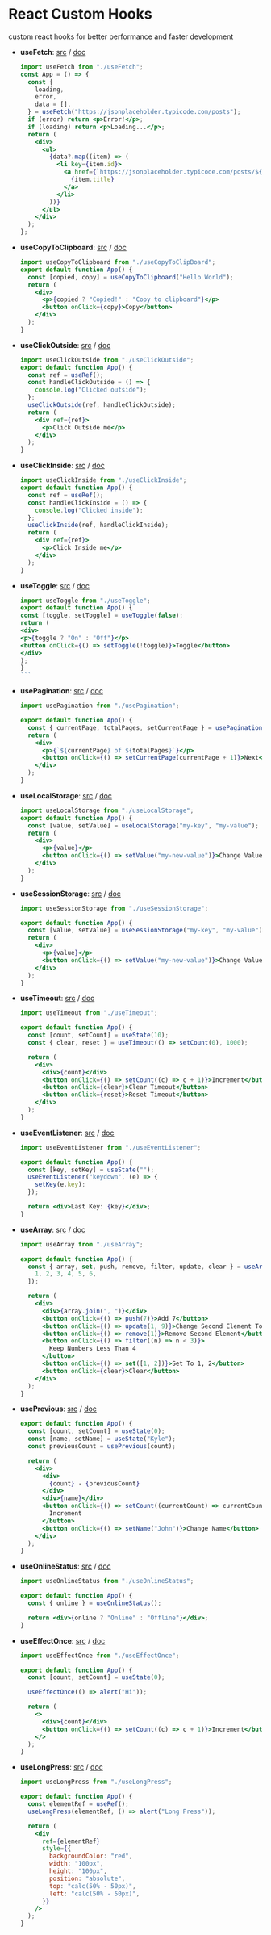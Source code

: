 # React Custom Hooks

custom react hooks for better performance and faster development

- **useFetch**:
  [src](https://github.com/oreste-abizera/react-custom-hooks/blob/main/src/hooks/useFetch/useFetch.jsx)
  /
  [doc](https://github.com/oreste-abizera/react-custom-hooks/blob/main/docs/useFetch.md)

  ```jsx
  import useFetch from "./useFetch";
  const App = () => {
    const {
      loading,
      error,
      data = [],
    } = useFetch("https://jsonplaceholder.typicode.com/posts");
    if (error) return <p>Error!</p>;
    if (loading) return <p>Loading...</p>;
    return (
      <div>
        <ul>
          {data?.map((item) => (
            <li key={item.id}>
              <a href={`https://jsonplaceholder.typicode.com/posts/${item.id}`}>
                {item.title}
              </a>
            </li>
          ))}
        </ul>
      </div>
    );
  };
  ```

- **useCopyToClipboard**:
  [src](https://github.com/oreste-abizera/react-custom-hooks/blob/main/src/hooks/useCopyToClipboard/useCopyToClipboard.jsx) / [doc](https://github.com/oreste-abizera/react-custom-hooks/blob/main/docs/useCopyToClipboard.md)

  ```jsx
  import useCopyToClipboard from "./useCopyToClipBoard";
  export default function App() {
    const [copied, copy] = useCopyToClipboard("Hello World");
    return (
      <div>
        <p>{copied ? "Copied!" : "Copy to clipboard"}</p>
        <button onClick={copy}>Copy</button>
      </div>
    );
  }
  ```

- **useClickOutside**:
  [src](https://github.com/oreste-abizera/react-custom-hooks/blob/main/src/hooks/useClickOutside/useClickOutside.jsx) / [doc](https://github.com/oreste-abizera/react-custom-hooks/blob/main/docs/useClickOutside.md)

  ```jsx
  import useClickOutside from "./useClickOutside";
  export default function App() {
    const ref = useRef();
    const handleClickOutside = () => {
      console.log("Clicked outside");
    };
    useClickOutside(ref, handleClickOutside);
    return (
      <div ref={ref}>
        <p>Click Outside me</p>
      </div>
    );
  }
  ```

- **useClickInside**:
  [src](https://github.com/oreste-abizera/react-custom-hooks/blob/main/src/hooks/useClickInside/useClickInside.jsx) / [doc](https://github.com/oreste-abizera/react-custom-hooks/blob/main/docs/useClickInside.md)

  ```jsx
  import useClickInside from "./useClickInside";
  export default function App() {
    const ref = useRef();
    const handleClickInside = () => {
      console.log("Clicked inside");
    };
    useClickInside(ref, handleClickInside);
    return (
      <div ref={ref}>
        <p>Click Inside me</p>
      </div>
    );
  }
  ```

- **useToggle**:
  [src](https://github.com/oreste-abizera/react-custom-hooks/blob/main/src/hooks/useToggle/useToggle.jsx) / [doc](https://github.com/oreste-abizera/react-custom-hooks/blob/main/docs/useToggle.md)

  ````jsx
  import useToggle from "./useToggle";
  export default function App() {
  const [toggle, setToggle] = useToggle(false);
  return (
  <div>
  <p>{toggle ? "On" : "Off"}</p>
  <button onClick={() => setToggle(!toggle)}>Toggle</button>
  </div>
  );
  }
  ```

  ````

- **usePagination**:
  [src](https://github.com/oreste-abizera/react-custom-hooks/blob/main/src/hooks/usePagination/usePagination.jsx) / [doc](https://github.com/oreste-abizera/react-custom-hooks/blob/main/docs/usePagination.md)

  ```jsx
  import usePagination from "./usePagination";

  export default function App() {
    const { currentPage, totalPages, setCurrentPage } = usePagination(1, 10);
    return (
      <div>
        <p>{`${currentPage} of ${totalPages}`}</p>
        <button onClick={() => setCurrentPage(currentPage + 1)}>Next</button>
      </div>
    );
  }
  ```

- **useLocalStorage**:
  [src](https://github.com/oreste-abizera/react-custom-hooks/blob/main/src/hooks/useLocalStorage/useLocalStorage.jsx) / [doc](https://github.com/oreste-abizera/react-custom-hooks/blob/main/docs/useLocalStorage.md)

  ```jsx
  import useLocalStorage from "./useLocalStorage";
  export default function App() {
    const [value, setValue] = useLocalStorage("my-key", "my-value");
    return (
      <div>
        <p>{value}</p>
        <button onClick={() => setValue("my-new-value")}>Change Value</button>
      </div>
    );
  }
  ```

- **useSessionStorage**:
  [src](https://github.com/oreste-abizera/react-custom-hooks/blob/main/src/hooks/useSessionStorage/useSessionStorage.jsx) / [doc](https://github.com/oreste-abizera/react-custom-hooks/blob/main/docs/useSessionStorage.md)

  ```jsx
  import useSessionStorage from "./useSessionStorage";

  export default function App() {
    const [value, setValue] = useSessionStorage("my-key", "my-value");
    return (
      <div>
        <p>{value}</p>
        <button onClick={() => setValue("my-new-value")}>Change Value</button>
      </div>
    );
  }
  ```

- **useTimeout**:
  [src](https://github.com/oreste-abizera/react-custom-hooks/blob/main/src/hooks/useTimeout/useTimeout.jsx) / [doc](https://github.com/oreste-abizera/react-custom-hooks/blob/main/docs/useTimeout.md)

  ```jsx
  import useTimeout from "./useTimeout";

  export default function App() {
    const [count, setCount] = useState(10);
    const { clear, reset } = useTimeout(() => setCount(0), 1000);

    return (
      <div>
        <div>{count}</div>
        <button onClick={() => setCount((c) => c + 1)}>Increment</button>
        <button onClick={clear}>Clear Timeout</button>
        <button onClick={reset}>Reset Timeout</button>
      </div>
    );
  }
  ```

- **useEventListener**:
  [src](https://github.com/oreste-abizera/react-custom-hooks/blob/main/src/hooks/useEventListener/useEventListener.jsx) / [doc](https://github.com/oreste-abizera/react-custom-hooks/blob/main/docs/useEventListener.md)

  ```jsx
  import useEventListener from "./useEventListener";

  export default function App() {
    const [key, setKey] = useState("");
    useEventListener("keydown", (e) => {
      setKey(e.key);
    });

    return <div>Last Key: {key}</div>;
  }
  ```

- **useArray**:
  [src](https://github.com/oreste-abizera/react-custom-hooks/blob/main/src/hooks/useArray/useArray.jsx) / [doc](https://github.com/oreste-abizera/react-custom-hooks/blob/main/docs/useArray.md)

  ```jsx
  import useArray from "./useArray";

  export default function App() {
    const { array, set, push, remove, filter, update, clear } = useArray([
      1, 2, 3, 4, 5, 6,
    ]);

    return (
      <div>
        <div>{array.join(", ")}</div>
        <button onClick={() => push(7)}>Add 7</button>
        <button onClick={() => update(1, 9)}>Change Second Element To 9</button>
        <button onClick={() => remove(1)}>Remove Second Element</button>
        <button onClick={() => filter((n) => n < 3)}>
          Keep Numbers Less Than 4
        </button>
        <button onClick={() => set([1, 2])}>Set To 1, 2</button>
        <button onClick={clear}>Clear</button>
      </div>
    );
  }
  ```

- **usePrevious**:
  [src](https://github.com/oreste-abizera/react-custom-hooks/blob/main/src/hooks/usePrevious/usePrevious.jsx) / [doc](https://github.com/oreste-abizera/react-custom-hooks/blob/main/docs/usePrevious.md)

  ```jsx
  export default function App() {
    const [count, setCount] = useState(0);
    const [name, setName] = useState("Kyle");
    const previousCount = usePrevious(count);

    return (
      <div>
        <div>
          {count} - {previousCount}
        </div>
        <div>{name}</div>
        <button onClick={() => setCount((currentCount) => currentCount + 1)}>
          Increment
        </button>
        <button onClick={() => setName("John")}>Change Name</button>
      </div>
    );
  }
  ```

- **useOnlineStatus**:
  [src](https://github.com/oreste-abizera/react-custom-hooks/blob/main/src/hooks/useOnlineStatus/useOnlineStatus.jsx) / [doc](https://github.com/oreste-abizera/react-custom-hooks/blob/main/docs/useOnlineStatus.md)

  ```jsx
  import useOnlineStatus from "./useOnlineStatus";

  export default function App() {
    const { online } = useOnlineStatus();

    return <div>{online ? "Online" : "Offline"}</div>;
  }
  ```

- **useEffectOnce**:
  [src](https://github.com/oreste-abizera/react-custom-hooks/blob/main/src/hooks/useEffectOnce/useEffectOnce.jsx) / [doc](https://github.com/oreste-abizera/react-custom-hooks/blob/main/docs/useEffectOnce.md)

  ```jsx
  import useEffectOnce from "./useEffectOnce";

  export default function App() {
    const [count, setCount] = useState(0);

    useEffectOnce(() => alert("Hi"));

    return (
      <>
        <div>{count}</div>
        <button onClick={() => setCount((c) => c + 1)}>Increment</button>
      </>
    );
  }
  ```

- **useLongPress**:
  [src](https://github.com/oreste-abizera/react-custom-hooks/blob/main/src/hooks/useLongPress/useLongPress.jsx) / [doc](https://github.com/oreste-abizera/react-custom-hooks/blob/main/docs/useLongPress.md)

  ```jsx
  import useLongPress from "./useLongPress";

  export default function App() {
    const elementRef = useRef();
    useLongPress(elementRef, () => alert("Long Press"));

    return (
      <div
        ref={elementRef}
        style={{
          backgroundColor: "red",
          width: "100px",
          height: "100px",
          position: "absolute",
          top: "calc(50% - 50px)",
          left: "calc(50% - 50px)",
        }}
      />
    );
  }
  ```
